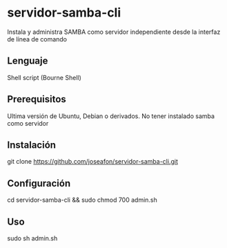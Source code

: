 # servidor-samba-cli
Instala y administra SAMBA como servidor independiente desde la interfaz de línea de comando

## Lenguaje
Shell script (Bourne Shell)

## Prerequisitos
Ultima versión de Ubuntu, Debian o derivados.
No tener instalado samba como servidor
## Instalación
git clone https://github.com/joseafon/servidor-samba-cli.git

## Configuración
cd servidor-samba-cli && sudo chmod 700 admin.sh

## Uso
sudo sh admin.sh
